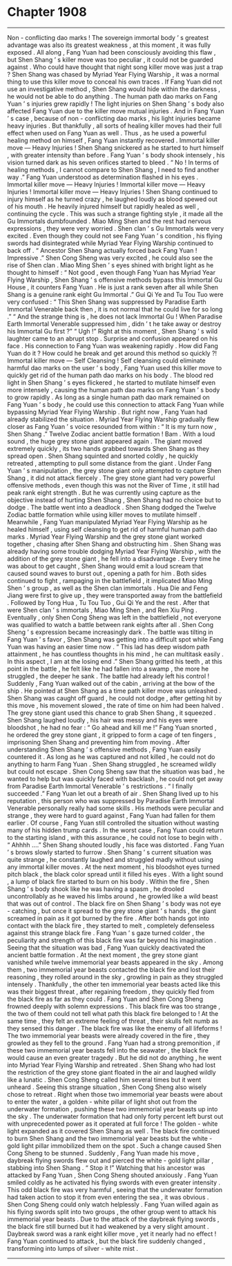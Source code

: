 
# Chapter 1908


---

Non - conflicting dao marks !
The sovereign immortal body ’ s greatest advantage was also its greatest weakness , at this moment , it was fully exposed .
All along , Fang Yuan had been consciously avoiding this flaw , but Shen Shang ’ s killer move was too peculiar , it could not be guarded against .
Who could have thought that night song killer move was just a trap ?
Shen Shang was chased by Myriad Year Flying Warship , it was a normal thing to use this killer move to conceal his own traces .
If Fang Yuan did not use an investigative method , Shen Shang would hide within the darkness , he would not be able to do anything .
The human path dao marks on Fang Yuan ’ s injuries grew rapidly !
The light injuries on Shen Shang ’ s body also affected Fang Yuan due to the killer move mutual injuries .
And in Fang Yuan ’ s case , because of non - conflicting dao marks , his light injuries became heavy injuries .
But thankfully , all sorts of healing killer moves had their full effect when used on Fang Yuan as well .
Thus , as he used a powerful healing method on himself , Fang Yuan instantly recovered .
Immortal killer move — Heavy Injuries !
Shen Shang snickered as he started to hurt himself , with greater intensity than before .
Fang Yuan ’ s body shook intensely , his vision turned dark as his seven orifices started to bleed .
“ No ! In terms of healing methods , I cannot compare to Shen Shang , I need to find another way .” Fang Yuan understood as determination flashed in his eyes .
Immortal killer move — Heavy Injuries !
Immortal killer move — Heavy Injuries !
Immortal killer move — Heavy Injuries !
Shen Shang continued to injury himself as he turned crazy , he laughed loudly as blood spewed out of his mouth .
He heavily injured himself but rapidly healed as well , continuing the cycle .
This was such a strange fighting style , it made all the Gu Immortals dumbfounded .
Miao Ming Shen and the rest had nervous expressions , they were very worried .
Shen clan ’ s Gu Immortals were very excited .
Even though they could not see Fang Yuan ’ s condition , his flying swords had disintegrated while Myriad Year Flying Warship continued to back off .
“ Ancestor Shen Shang actually forced back Fang Yuan ! Impressive .” Shen Cong Sheng was very excited , he could also see the rise of Shen clan .
Miao Ming Shen ’ s eyes shined with bright light as he thought to himself : “ Not good , even though Fang Yuan has Myriad Year Flying Warship , Shen Shang ’ s offensive methods bypass this Immortal Gu House , it counters Fang Yuan . He is just a rank seven after all while Shen Shang is a genuine rank eight Gu Immortal .”
Gui Qi Ye and Tu Tou Tuo were very confused : “ This Shen Shang was suppressed by Paradise Earth Immortal Venerable back then , it is not normal that he could live for so long .”
“ And the strange thing is , he does not lack Immortal Gu ! When Paradise Earth Immortal Venerable suppressed him , didn ’ t he take away or destroy his Immortal Gu first ?”
“ Ugh !” Right at this moment , Shen Shang ’ s wild laughter came to an abrupt stop .
Surprise and confusion appeared on his face .
His connection to Fang Yuan was weakening rapidly .
How did Fang Yuan do it ?
How could he break and get around this method so quickly ?!
Immortal killer move — Self Cleansing !
Self cleansing could eliminate harmful dao marks on the user ’ s body , Fang Yuan used this killer move to quickly get rid of the human path dao marks on his body .
The blood red light in Shen Shang ’ s eyes flickered , he started to mutilate himself even more intensely , causing the human path dao marks on Fang Yuan ’ s body to grow rapidly .
As long as a single human path dao mark remained on Fang Yuan ’ s body , he could use this connection to attack Fang Yuan while bypassing Myriad Year Flying Warship .
But right now , Fang Yuan had already stabilized the situation .
Myriad Year Flying Warship gradually flew closer as Fang Yuan ’ s voice resounded from within : “ It is my turn now , Shen Shang .”
Twelve Zodiac ancient battle formation !
Bam .
With a loud sound , the huge grey stone giant appeared again .
The giant moved extremely quickly , its two hands grabbed towards Shen Shang as they spread open .
Shen Shang squinted and snorted coldly , he quickly retreated , attempting to pull some distance from the giant .
Under Fang Yuan ’ s manipulation , the grey stone giant only attempted to capture Shen Shang , it did not attack fiercely .
The grey stone giant had very powerful offensive methods , even though this was not the River of Time , it still had peak rank eight strength .
But he was currently using capture as the objective instead of hurting Shen Shang , Shen Shang had no choice but to dodge .
The battle went into a deadlock .
Shen Shang dodged the Twelve Zodiac battle formation while using killer moves to mutilate himself .
Meanwhile , Fang Yuan manipulated Myriad Year Flying Warship as he healed himself , using self cleansing to get rid of harmful human path dao marks .
Myriad Year Flying Warship and the grey stone giant worked together , chasing after Shen Shang and obstructing him .
Shen Shang was already having some trouble dodging Myriad Year Flying Warship , with the addition of the grey stone giant , he fell into a disadvantage .
Every time he was about to get caught , Shen Shang would emit a loud scream that caused sound waves to burst out , opening a path for him .
Both sides continued to fight , rampaging in the battlefield , it implicated Miao Ming Shen ’ s group , as well as the Shen clan immortals .
Hua Die and Feng Jiang were first to give up , they were transported away from the battlefield .
Followed by Tong Hua , Tu Tou Tuo , Gui Qi Ye and the rest .
After that were Shen clan ’ s immortals , Miao Ming Shen , and Ren Xiu Ping .
Eventually , only Shen Cong Sheng was left in the battlefield , not everyone was qualified to watch a battle between rank eights after all .
Shen Cong Sheng ’ s expression became increasingly dark .
The battle was tilting in Fang Yuan ’ s favor , Shen Shang was getting into a difficult spot while Fang Yuan was having an easier time now .
“ This lad has deep wisdom path attainment , he has countless thoughts in his mind , he can multitask easily . In this aspect , I am at the losing end .” Shen Shang gritted his teeth , at this point in the battle , he felt like he had fallen into a swamp , the more he struggled , the deeper he sank .
The battle had already left his control !
Suddenly , Fang Yuan walked out of the cabin , arriving at the bow of the ship .
He pointed at Shen Shang as a time path killer move was unleashed .
Shen Shang was caught off guard , he could not dodge , after getting hit by this move , his movement slowed , the rate of time on him had been halved .
The grey stone giant used this chance to grab Shen Shang , it squeezed .
Shen Shang laughed loudly , his hair was messy and his eyes were bloodshot , he had no fear : “ Go ahead and kill me !”
Fang Yuan snorted , he ordered the grey stone giant , it gripped to form a cage of ten fingers , imprisoning Shen Shang and preventing him from moving .
After understanding Shen Shang ’ s offensive methods , Fang Yuan easily countered it . As long as he was captured and not killed , he could not do anything to harm Fang Yuan .
Shen Shang struggled , he screamed wildly but could not escape .
Shen Cong Sheng saw that the situation was bad , he wanted to help but was quickly faced with backlash , he could not get away from Paradise Earth Immortal Venerable ’ s restrictions .
“ I finally succeeded .” Fang Yuan let out a breath of air .
Shen Shang lived up to his reputation , this person who was suppressed by Paradise Earth Immortal Venerable personally really had some skills .
His methods were peculiar and strange , they were hard to guard against , Fang Yuan had fallen for them earlier .
Of course , Fang Yuan still controlled the situation without wasting many of his hidden trump cards .
In the worst case , Fang Yuan could return to the starting island , with this assurance , he could not lose to begin with .
“ Ahhhh ….” Shen Shang shouted loudly , his face was distorted .
Fang Yuan ’ s brows slowly started to furrow .
Shen Shang ’ s current situation was quite strange , he constantly laughed and struggled madly without using any immortal killer moves .
At the next moment , his bloodshot eyes turned pitch black , the black color spread until it filled his eyes .
With a light sound , a lump of black fire started to burn on his body .
Within the fire , Shen Shang ’ s body shook like he was having a spasm , he drooled uncontrollably as he waved his limbs around , he growled like a wild beast that was out of control .
The black fire on Shen Shang ’ s body was not eye - catching , but once it spread to the grey stone giant ’ s hands , the giant screamed in pain as it got burned by the fire .
After both hands got into contact with the black fire , they started to melt , completely defenseless against this strange black fire .
Fang Yuan ’ s gaze turned colder , the peculiarity and strength of this black fire was far beyond his imagination .
Seeing that the situation was bad , Fang Yuan quickly deactivated the ancient battle formation .
At the next moment , the grey stone giant vanished while twelve immemorial year beasts appeared in the sky .
Among them , two immemorial year beasts contacted the black fire and lost their reasoning , they rolled around in the sky , growling in pain as they struggled intensely .
Thankfully , the other ten immemorial year beasts acted like this was their biggest threat , after regaining freedom , they quickly fled from the black fire as far as they could .
Fang Yuan and Shen Cong Sheng frowned deeply with solemn expressions .
This black fire was too strange , the two of them could not tell what path this black fire belonged to !
At the same time , they felt an extreme feeling of threat , their skulls felt numb as they sensed this danger .
The black fire was like the enemy of all lifeforms !
The two immemorial year beasts were already covered in the fire , they growled as they fell to the ground .
Fang Yuan had a strong premonition , if these two immemorial year beasts fell into the seawater , the black fire would cause an even greater tragedy .
But he did not do anything , he went into Myriad Year Flying Warship and retreated .
Shen Shang who had lost the restriction of the grey stone giant floated in the air and laughed wildly like a lunatic .
Shen Cong Sheng called him several times but it went unheard . Seeing this strange situation , Shen Cong Sheng also wisely chose to retreat .
Right when those two immemorial year beasts were about to enter the water , a golden - white pillar of light shot out from the underwater formation , pushing these two immemorial year beasts up into the sky .
The underwater formation that had only forty percent left burst out with unprecedented power as it operated at full force !
The golden - white light expanded as it covered Shen Shang as well .
The black fire continued to burn Shen Shang and the two immemorial year beasts but the white - gold light pillar immobilized them on the spot .
Such a change caused Shen Cong Sheng to be stunned .
Suddenly , Fang Yuan made his move , daybreak flying swords flew out and pierced the white - gold light pillar , stabbing into Shen Shang .
“ Stop it !” Watching that his ancestor was attacked by Fang Yuan , Shen Cong Sheng shouted anxiously .
Fang Yuan smiled coldly as he activated his flying swords with even greater intensity .
This odd black fire was very harmful , seeing that the underwater formation had taken action to stop it from even entering the sea , it was obvious .
Shen Cong Sheng could only watch helplessly .
Fang Yuan willed again as his flying swords split into two groups , the other group went to attack his immemorial year beasts .
Due to the attack of the daybreak flying swords , the black fire still burned but it had weakened by a very slight amount .
Daybreak sword was a rank eight killer move , yet it nearly had no effect !
Fang Yuan continued to attack , but the black fire suddenly changed , transforming into lumps of silver - white mist .

---

